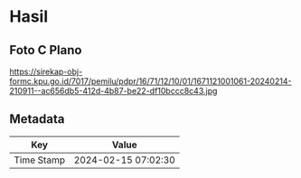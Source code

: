 # Hasil

## Foto C Plano

https://sirekap-obj-formc.kpu.go.id/7017/pemilu/pdpr/16/71/12/10/01/1671121001061-20240214-210911--ac656db5-412d-4b87-be22-df10bccc8c43.jpg


## Metadata

| Key        | Value               |
| ---------- | ------------------- |
| Time Stamp | 2024-02-15 07:02:30 |



